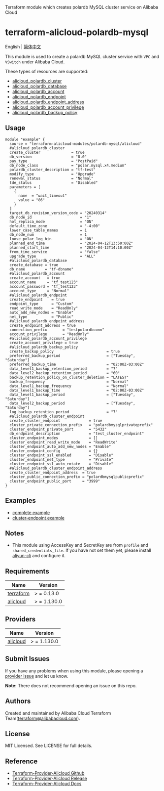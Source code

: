Terraform module which creates polardb MySQL cluster service on Alibaba Cloud

terraform-alicloud-polardb-mysql
=====================================================================

English | [简体中文](README-CN.md)

This module is used to create a polardb MySQL cluster service with `VPC` and `VSwitch` under Alibaba Cloud.

These types of resources are supported:


* [alicloud_polardb_cluster](https://registry.terraform.io/providers/aliyun/alicloud/latest/docs/resources/polardb_cluster)
* [alicloud_polardb_database](https://registry.terraform.io/providers/aliyun/alicloud/latest/docs/resources/polardb_database)
* [alicloud_polardb_account](https://registry.terraform.io/providers/aliyun/alicloud/latest/docs/resources/polardb_account)
* [alicloud_polardb_endpoint](https://registry.terraform.io/providers/aliyun/alicloud/latest/docs/resources/polardb_endpoint)
* [alicloud_polardb_endpoint_address](https://registry.terraform.io/providers/aliyun/alicloud/latest/docs/resources/polardb_endpoint_address)
* [alicloud_polardb_account_privilege](https://registry.terraform.io/providers/aliyun/alicloud/latest/docs/resources/polardb_account_privilege)
* [alicloud_polardb_backup_policy](https://registry.terraform.io/providers/aliyun/alicloud/latest/docs/resources/polardb_backup_policy)

## Usage

```hcl
module "example" {
  source = "terraform-alicloud-modules/polardb-mysql/alicloud"
  #alicloud_polardb_cluster
  create_cluster              = true
  db_version                  = "8.0"
  pay_type                    = "PostPaid"
  db_node_class               = "polar.mysql.x4.medium"
  polardb_cluster_description = "tf-test"
  modify_type                 = "Upgrade"
  renewal_status              = "Normal"
  tde_status                  = "Disabled"
  parameters = [
    {
      name  = "wait_timeout"
      value = "86"
    }
  ]
  target_db_revision_version_code = "20240314"
  db_node_id                      = "1"
  hot_replica_mode                = "ON"
  default_time_zone               = "-4:00"
  lower_case_table_names          = 1
  db_node_num                     = 1
  loose_polar_log_bin             = "ON"
  planned_end_time                = "2024-04-12T13:50:00Z"
  planned_start_time              = "2024-04-12T14:10:00Z"
  from_time_service               = "false"
  upgrade_type                    = "ALL"
  #alicloud_polardb_database
  create_database = true
  db_name         = "tf-dbname"
  #alicloud_polardb_account
  create_account   = true
  account_name     = "tf_test123"
  account_password = "tf_test123"
  account_type     = "Normal"
  #alicloud_polardb_endpoint
  create_endpoint    = true
  endpoint_type      = "Custom"
  read_write_mode    = "ReadOnly"
  auto_add_new_nodes = "Enable"
  net_type           = "Public"
  #alicloud_polardb_endpoint_address
  create_endpoint_address = true
  connection_prefix       = "testpolardbconn"
  account_privilege       = "ReadOnly"
  #alicloud_polardb_account_privilege
  create_account_privilege = true
  #alicloud_polardb_backup_policy
  create_backup_policy                        = true
  preferred_backup_period                     = ["Tuesday", "Saturday"]
  preferred_backup_time                       = "02:00Z-03:00Z"
  data_level1_backup_retention_period         = "7"
  data_level2_backup_retention_period         = "60"
  backup_retention_policy_on_cluster_deletion = "LATEST"
  backup_frequency                            = "Normal"
  data_level1_backup_frequency                = "Normal"
  data_level1_backup_time                     = "02:00Z-03:00Z"
  data_level1_backup_period                   = ["Tuesday", "Saturday"]
  data_level2_backup_period                   = ["Tuesday", "Saturday"]
  log_backup_retention_period                 = "7"
  #alicloud_polardb_cluster_endpoint
  create_cluster_endpoint             = true
  cluster_private_connection_prefix   = "polardbmysqlprivateprefix"
  cluster_endpoint_private_port       = "5432"
  db_endpoint_description             = "test_cluster_endpoint"
  cluster_endpoint_nodes              = []
  cluster_endpoint_read_write_mode    = "ReadWrite"
  cluster_endpoint_auto_add_new_nodes = "Enable"
  cluster_endpoint_config             = {}
  cluster_endpoint_ssl_enabled        = "Disable"
  cluster_endpoint_net_type           = "Private"
  cluster_endpoint_ssl_auto_rotate    = "Disable"
  #alicloud_polardb_cluster_endpoint_address
  create_cluster_endpoint_address  = true
  cluster_public_connection_prefix = "polardbmysqlpublicprefix"
  cluster_endpoint_public_port     = "3999"
}
```

## Examples

* [complete example](https://github.com/terraform-alicloud-modules/terraform-alicloud-polardb-mysql/tree/main/examples/complete)
* [cluster-endpoint example](https://github.com/terraform-alicloud-modules/terraform-alicloud-polardb-mysql/tree/main/examples/cluster-endpoint)
## Notes

* This module using AccessKey and SecretKey are from `profile` and `shared_credentials_file`. If you have not set them
  yet, please install [aliyun-cli](https://github.com/aliyun/aliyun-cli#installation) and configure it.

## Requirements

| Name | Version |
|------|---------|
| <a name="requirement_terraform"></a> [terraform](#requirement\_terraform) | > = 0.13.0 |
| <a name="requirement_alicloud"></a> [alicloud](#requirement\_alicloud) | > = 1.130.0 |

## Providers

| Name | Version |
|------|---------|
| <a name="provider_alicloud"></a> [alicloud](#provider\_alicloud) | > = 1.130.0 |

## Submit Issues

If you have any problems when using this module, please opening
a [provider issue](https://github.com/aliyun/terraform-provider-alicloud/issues/new) and let us know.

**Note:** There does not recommend opening an issue on this repo.

## Authors

Created and maintained by Alibaba Cloud Terraform Team(terraform@alibabacloud.com).

## License

MIT Licensed. See LICENSE for full details.

## Reference

* [Terraform-Provider-Alicloud Github](https://github.com/aliyun/terraform-provider-alicloud)
* [Terraform-Provider-Alicloud Release](https://releases.hashicorp.com/terraform-provider-alicloud/)
* [Terraform-Provider-Alicloud Docs](https://registry.terraform.io/providers/aliyun/alicloud/latest/docs)
